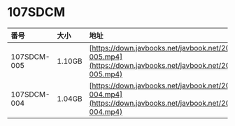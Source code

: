 # 107SDCM

| 番号 | 大小 | 地址 |
| :--- | :--- | :--- |
| 107SDCM-005 | 1.10GB | [https://down.javbooks.net/javbook.net/2020/06/27/107SDCM-005.mp4](https://down.javbooks.net/javbook.net/2020/06/27/107SDCM-005.mp4) |
| 107SDCM-004 | 1.04GB | [https://down.javbooks.net/javbook.net/2020/06/27/107SDCM-004.mp4](https://down.javbooks.net/javbook.net/2020/06/27/107SDCM-004.mp4) |

